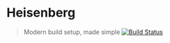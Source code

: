 # Heisenberg
> Modern build setup, made simple
[![Build Status](https://travis-ci.org/DekodeInteraktiv/heisenberg.svg?branch=master)](https://travis-ci.org/DekodeInteraktiv/heisenberg)
